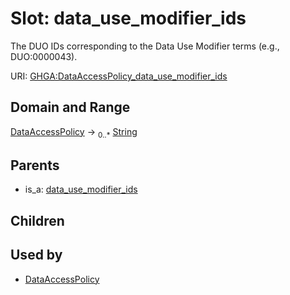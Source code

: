 
# Slot: data_use_modifier_ids


The DUO IDs corresponding to the Data Use Modifier terms (e.g., DUO:0000043).

URI: [GHGA:DataAccessPolicy_data_use_modifier_ids](https://w3id.org/GHGA/DataAccessPolicy_data_use_modifier_ids)


## Domain and Range

[DataAccessPolicy](DataAccessPolicy.md) &#8594;  <sub>0..\*</sub> [String](types/String.md)

## Parents

 *  is_a: [data_use_modifier_ids](data_use_modifier_ids.md)

## Children


## Used by

 * [DataAccessPolicy](DataAccessPolicy.md)
